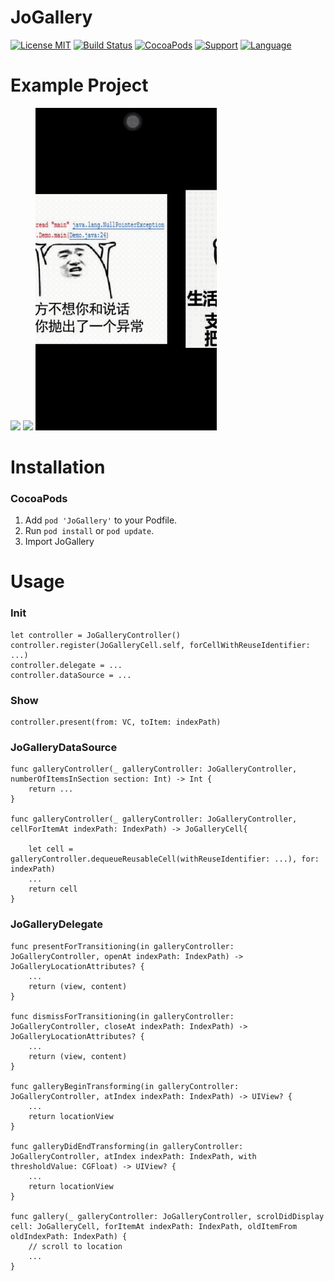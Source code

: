 JoGallery
==============

[![License MIT](https://img.shields.io/badge/license-MIT-green.svg?style=flat)](https://raw.githubusercontent.com/djangolee/JoGallery/master/LICENSE)
[![Build Status](https://travis-ci.org/djangolee/JoGallery.svg?branch=master)](https://travis-ci.org/djangolee/JoGallery)
[![CocoaPods](https://img.shields.io/cocoapods/v/JoGallery.svg)](http://cocoapods.org/?q=JoGallery)
[![Support](https://img.shields.io/badge/support-iOS8-blue.svg?style=flat)](https://www.apple.com/nl/ios/)
[![Language](https://img.shields.io/badge/language-Swift3.2-orange.svg)](https://swift.org/)

Example Project
==============

<img src="https://github.com/djangolee/DataBase-for-Image/blob/master/JoGallery/JoGallery.3.gif" width="290"> <img src="https://github.com/djangolee/DataBase-for-Image/blob/master/JoGallery/JoGallery.4.gif" width="290"> <img src="https://github.com/djangolee/DataBase-for-Image/blob/master/JoGallery/JoGallery.6.gif" width="290">


Installation
==============

### CocoaPods

1. Add `pod 'JoGallery'` to your Podfile.
2. Run `pod install` or `pod update`.
3. Import JoGallery


Usage
==============

### Init
    let controller = JoGalleryController()
    controller.register(JoGalleryCell.self, forCellWithReuseIdentifier: ...)
    controller.delegate = ...
    controller.dataSource = ...

### Show
    controller.present(from: VC, toItem: indexPath)

### JoGalleryDataSource

    func galleryController(_ galleryController: JoGalleryController, numberOfItemsInSection section: Int) -> Int {
        return ...
    }

    func galleryController(_ galleryController: JoGalleryController, cellForItemAt indexPath: IndexPath) -> JoGalleryCell{

        let cell = galleryController.dequeueReusableCell(withReuseIdentifier: ...), for: indexPath)
        ...
        return cell
    }

### JoGalleryDelegate

    func presentForTransitioning(in galleryController: JoGalleryController, openAt indexPath: IndexPath) -> JoGalleryLocationAttributes? {
        ...
        return (view, content)
    }

    func dismissForTransitioning(in galleryController: JoGalleryController, closeAt indexPath: IndexPath) -> JoGalleryLocationAttributes? {
        ...
        return (view, content)
    }

    func galleryBeginTransforming(in galleryController: JoGalleryController, atIndex indexPath: IndexPath) -> UIView? {
        ...
        return locationView
    }

    func galleryDidEndTransforming(in galleryController: JoGalleryController, atIndex indexPath: IndexPath, with thresholdValue: CGFloat) -> UIView? {
        ...
        return locationView
    }

    func gallery(_ galleryController: JoGalleryController, scrolDidDisplay cell: JoGalleryCell, forItemAt indexPath: IndexPath, oldItemFrom oldIndexPath: IndexPath) {
        // scroll to location
        ...
    }
